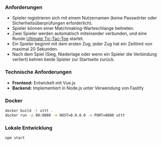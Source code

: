 ### Anforderungen

- Spieler registrieren sich mit einem Nutzernamen (keine Passwörter oder Sicherheitsüberprüfungen erforderlich).
- Spieler können einer Matchmaking-Warteschlange beitreten.
- Zwei Spieler werden automatisch miteinander verbunden, und eine Runde [Ultimate Tic-Tac-Toe](https://en.wikipedia.org/wiki/Ultimate_tic-tac-toe) startet.
- Ein Spieler beginnt mit dem ersten Zug; jeder Zug hat ein Zeitlimit von maximal 20 Sekunden.
- Nach dem Spiel (Sieg, Niederlage oder wenn ein Spieler die Verbindung verliert) kehren beide Spieler zur Startseite zurück.

### Technische Anforderungen

- **Frontend:** Entwickelt mit Vue.js
- **Backend:** Implementiert in Node.js unter Verwendung von Fastify

### Docker

```sh
docker build -t uttt .
docker run -p 80:8080 -e HOST=0.0.0.0 -e PORT=8080 uttt
```

### Lokale Entwicklung

```sh
npm start
```

